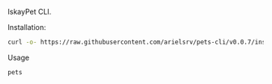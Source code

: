 IskayPet CLI.

Installation:

```bash
curl -o- https://raw.githubusercontent.com/arielsrv/pets-cli/v0.0.7/install.sh | bash
```

Usage

```bash
pets
```
